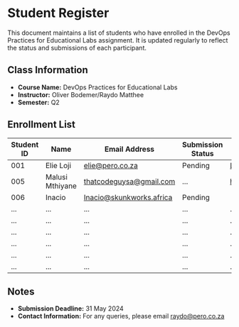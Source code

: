 # Student Register

This document maintains a list of students who have enrolled in the DevOps Practices for Educational Labs assignment. It is updated regularly to reflect the status and submissions of each participant.

## Class Information
- **Course Name:** DevOps Practices for Educational Labs
- **Instructor:** Oliver Bodemer/Raydo Matthee
- **Semester:** Q2

## Enrollment List

| Student ID | Name                | Email Address             | Submission Status | Project Link                                   |
|------------|---------------------|---------------------------|-------------------|------------------------------------------------|
| 001        | Elie Loji            | elie@pero.co.za      | Pending       | [Link to GitHub repo](https://github.com/Elliott29)      |
| 005        | Malusi Mthiyane     | thatcodeguysa@gmail.com   | ...               | https://github.com/ThatCodeGuySA               |
| 006        | Inacio                 | Inacio@skunkworks.africa                | Pending            |                                           |
| ...        | ...                 | ...                       | ...               | ...                                            |
| ...        | ...                 | ...                       | ...               | ...                                            |
| ...        | ...                 | ...                       | ...               | ...                                            |
| ...        | ...                 | ...                       | ...               | ...                                            |
| ...        | ...                 | ...                       | ...               | ...                                            |
| ...        | ...                 | ...                       | ...               | ...                                            |

## Notes
- **Submission Deadline:** 31 May 2024
- **Contact Information:** For any queries, please email raydo@pero.co.za
